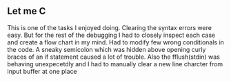 ## Let me C
This is one of the tasks I enjoyed doing. Clearing the syntax errors were easy. 
But for the rest of the debugging I had to closely inspect each case and create a flow chart in my mind. 
Had to modify few wrong conditionals in the code. A sneaky semicolon which was hidden above opening curly braces of an if statement caused a lot of trouble. 
Also the fflush(stdin) was behaving unexpecetdly and I had to manually clear a new line charcter from input buffer at one place 
